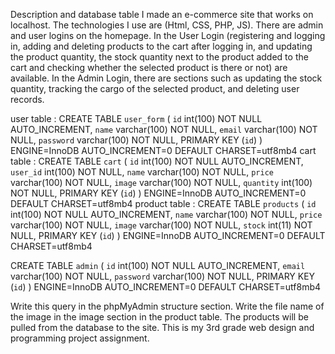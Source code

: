 Description and database table
I made an e-commerce site that works on localhost. The technologies I use are (Html, CSS, PHP, JS). There are admin and user logins on the homepage. In the User Login (registering and logging in, adding and deleting products to the cart after logging in, and updating the product quantity, the stock quantity next to the product added to the cart and checking whether the selected product is there or not) are available. In the Admin Login, there are sections such as updating the stock quantity, tracking the cargo of the selected product, and deleting user records.


user table : 
CREATE TABLE `user_form` ( 
`id` int(100) NOT NULL AUTO_INCREMENT, 
`name` varchar(100) NOT NULL, 
`email` varchar(100) NOT NULL, 
`password` varchar(100) NOT NULL, 
PRIMARY KEY (`id`) 
) ENGINE=InnoDB AUTO_INCREMENT=0 DEFAULT CHARSET=utf8mb4 
cart table : 
CREATE TABLE `cart` ( 
`id` int(100) NOT NULL AUTO_INCREMENT, 
`user_id` int(100) NOT NULL, 
`name` varchar(100) NOT NULL, 
`price` varchar(100) NOT NULL, 
`image` varchar(100) NOT NULL, 
`quantity` int(100) NOT NULL, 
PRIMARY KEY (`id`) 
) ENGINE=InnoDB AUTO_INCREMENT=0 DEFAULT CHARSET=utf8mb4 
product table : 
CREATE TABLE `products` ( 
`id` int(100) NOT NULL AUTO_INCREMENT, 
`name` varchar(100) NOT NULL, 
`price` varchar(100) NOT NULL, 
`image` varchar(100) NOT NULL, 
`stock` int(11) NOT NULL, 
PRIMARY KEY (`id`) 
) ENGINE=InnoDB AUTO_INCREMENT=0 DEFAULT CHARSET=utf8mb4 

CREATE TABLE `admin` ( 
`id` int(100) NOT NULL AUTO_INCREMENT, 
`email` varchar(100) NOT NULL, 
`password` varchar(100) NOT NULL, 
PRIMARY KEY (`id`) 
) ENGINE=InnoDB AUTO_INCREMENT=0 DEFAULT CHARSET=utf8mb4 

Write this query in the phpMyAdmin structure section. Write the file name of the image in the image section in the product table. The products will be pulled from the database to the site. This is my 3rd grade web design and programming project assignment.
